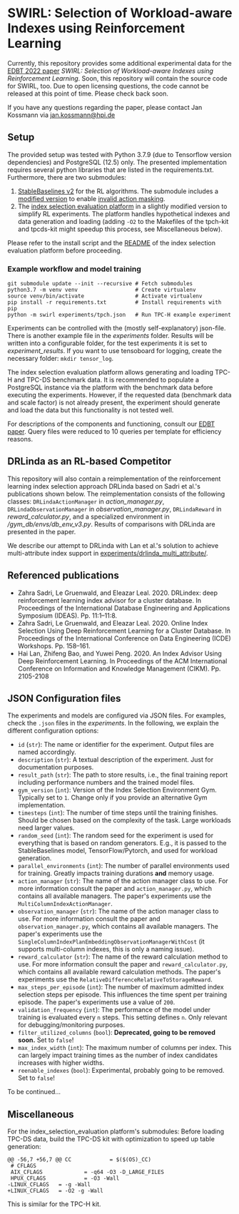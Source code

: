 # SWIRL: Selection of Workload-aware Indexes using Reinforcement Learning

Currently, this repository provides some additional experimental data for the [EDBT 2022 paper](https://openproceedings.org/2022/conf/edbt/paper-37.pdf) _SWIRL: Selection of Workload-aware Indexes using Reinforcement Learning_. Soon, this repository will contain the source code for SWIRL, too. Due to open licensing questions, the code cannot be released at this point of time. Please check back soon.

If you have any questions regarding the paper, please contact Jan Kossmann via jan.kossmann@hpi.de


## Setup

The provided setup was tested with Python 3.7.9 (due to Tensorflow version dependencies) and PostgreSQL (12.5) only. The presented implementation requires several python libraries that are listed in the requirements.txt. Furthermore, there are two submodules:

1. [StableBaselines v2](https://github.com/Bensk1/stable-baselines/tree/action_mask_453) for the RL algorithms. The submodule includes a [modified version](https://github.com/hill-a/stable-baselines/pull/453) to enable [invalid action masking](https://arxiv.org/abs/2006.14171).
2. The [index selection evaluation platform](https://github.com/hyrise/index_selection_evaluation/tree/rl_index_selection) in a slightly modified version to simplify RL experiments. The platform handles hypothetical indexes and data generation and loading (adding `-O2` to the Makefiles of the tpch-kit and tpcds-kit might speedup this process, see Miscellaneous below).

Please refer to the install script and the [README](https://github.com/hyrise/index_selection_evaluation/blob/rl_index_selection/README.md) of the index selection evaluation platform before proceeding.


### Example workflow and model training

```
git submodule update --init --recursive # Fetch submodules
python3.7 -m venv venv					# Create virtualenv
source venv/bin/activate				# Activate virtualenv
pip install -r requirements.txt			# Install requirements with pip
python -m swirl experiments/tpch.json	# Run TPC-H example experiment
```

Experiments can be controlled with the (mostly self-explanatory) json-file. There is another example file in the _experiments_ folder. Results will be written into a configurable folder, for the test experiments it is set to _experiment\_results_. If you want to use tensoboard for logging, create the necessary folder: `mkdir tensor_log`.

The index selection evaluation platform allows generating and loading TPC-H and TPC-DS benchmark data. It is recommended to populate a PostgreSQL instance via the platform with the benchmark data before executing the experiments. However, if the requested data (benchmark data and scale factor) is not already present, the experiment should generate and load the data but this functionality is not tested well.

For descriptions of the components and functioning, consult our [EDBT paper](https://openproceedings.org/2022/conf/edbt/paper-37.pdf). Query files were reduced to 10 queries per template for efficiency reasons.


## DRLinda as an RL-based Competitor

This repository will also contain a reimplementation of the reinforcement learning index selection approach DRLinda based on Sadri et al.'s publications shown below. The reimplementation consists of the following classes: `DRLindaActionManager` in *action_manager.py*, `DRLindaObservationManager` in *observation_manager.py*, `DRLindaReward` in *reward_calculator.py*, and a specialized environment in */gym_db/envs/db_env_v3.py*. Results of comparisons with DRLinda are presented in the paper.

We describe our attempt to DRLinda with Lan et al.'s solution to achieve multi-attribute index support in [experiments/drlinda_multi_attribute/](experiments/drlinda_multi_attribute/).


## Referenced publications

- Zahra Sadri, Le Gruenwald, and Eleazar Leal. 2020. DRLindex: deep reinforcement learning index advisor for a cluster database. In Proceedings of the International Database Engineering and Applications Symposium (IDEAS). Pp. 11:1–11:8.
- Zahra Sadri, Le Gruenwald, and Eleazar Leal. 2020. Online Index Selection Using Deep Reinforcement Learning for a Cluster Database. In Proceedings of the International Conference on Data Engineering (ICDE) Workshops. Pp. 158–161.
- Hai Lan, Zhifeng Bao, and Yuwei Peng. 2020. An Index Advisor Using Deep Reinforcement Learning. In Proceedings of the ACM International Conference on Information and Knowledge Management (CIKM). Pp. 2105-2108


## JSON Configuration files
The experiments and models are configured via JSON files. For examples, check the `.json` files in the _experiments_. In the following, we explain the different configuration options:

- `id` (`str`): The name or identifier for the experiment. Output files are named accordingly.
- `description` (`str`): A textual description of the experiment. Just for documentation purposes.
- `result_path` (`str`): The path to store results, i.e., the final training report including performance numbers and the trained model files.
- `gym_version` (`int`): Version of the Index Selection Environment Gym. Typically set to `1`. Change only if you provide an alternative Gym implementation.
- `timesteps` (`int`): The number of time steps until the training finishes. Should be chosen based on the complexity of the task. Large workloads need larger values.
- `random_seed` (`int`): The random seed for the experiment is used for everything that is based on random generators. E.g., it is passed to the StableBaselines model, TensorFlow/Pytorch, and used for workload generation.
- `parallel_environments` (`int`): The number of parallel environments used for training. Greatly impacts training durations __and__ memory usage.
- `action_manager` (`str`): The name of the action manager class to use. For more information consult the paper and `action_manager.py`, which contains all available managers. The paper's experiments use the `MultiColumnIndexActionManager`.
- `observation_manager` (`str`): The name of the action manager class to use. For more information consult the paper and `observation_manager.py`, which contains all available managers. The paper's experiments use the `SingleColumnIndexPlanEmbeddingObservationManagerWithCost` (it supports multi-column indexes, this is only a naming issue).
- `reward_calculator` (`str`): The name of the reward calculation method to use. For more information consult the paper and `reward_calculator.py`, which contains all available reward calculation methods. The paper's experiments use the `RelativeDifferenceRelativeToStorageReward`.
- `max_steps_per_episode` (`int`): The number of maximum admitted index selection steps per episode. This influences the time spent per training episode. The paper's experiments use a value of `200`.
- `validation_frequency` (`int`): The performance of the model under training is evaluated every `n` steps. This setting defines `n`. Only relevant for debugging/monitoring purposes.
- `filter_utilized_columns` (`bool`): __Deprecated, going to be removed soon.__ Set to `false`!
- `max_index_width` (`int`): The maximum number of columns per index. This can largely impact training times as the number of index candidates increases with higher widths.
- `reenable_indexes` (`bool`): Experimental, probably going to be removed. Set to `false`!

To be continued...


## Miscellaneous

For the index_selection_evaluation platform's submodules: Before loading TPC-DS data, build the TPC-DS kit with optimization to speed up table generation:

```
@@ -56,7 +56,7 @@ CC            = $($(OS)_CC)
 # CFLAGS
 AIX_CFLAGS             = -q64 -O3 -D_LARGE_FILES
 HPUX_CFLAGS            = -O3 -Wall
-LINUX_CFLAGS   = -g -Wall
+LINUX_CFLAGS   = -O2 -g -Wall
```

This is similar for the TPC-H kit.
